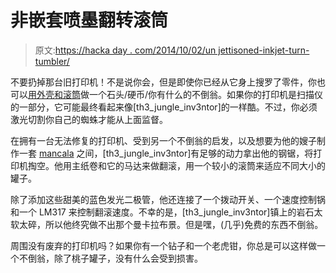 # 非嵌套喷墨翻转滚筒

> 原文:[https://hacka day . com/2014/10/02/un jettisoned-inkjet-turn-tumbler/](https://hackaday.com/2014/10/02/unjettisoned-inkjet-turned-tumbler/)

不要扔掉那台旧打印机！不是说你会，但是即使你已经从它身上搜罗了零件，你也可以[用外壳和滚筒](http://www.instructables.com/id/Printer-Rock-Tumbler-with-adjustable-speed-leds-an/?ALLSTEPS)做一个石头/硬币/你有什么的不倒翁。如果你的打印机是扫描仪的一部分，它可能最终看起来像[th3_jungle_inv3ntor]的一样酷。不过，你必须激光切割你自己的蜘蛛才能从上面监督。

在拥有一台无法修复的打印机、受到另一个不倒翁的启发，以及想要为他的嫂子制作一套 [mancala](http://en.wikipedia.org/wiki/Mancala) 之间，[th3_jungle_inv3ntor]有足够的动力拿出他的钢锯，将打印机掏空。他用主纸卷和它的马达来做翻滚，用一个较小的滚筒来适应不同大小的罐子。

除了添加这些甜美的蓝色发光二极管，他还连接了一个拨动开关、一个速度控制锅和一个 LM317 来控制翻滚速度。不幸的是，[th3_jungle_inv3ntor]镇上的岩石太软太碎，所以他终究做不出那个曼卡拉布景。但是嘿，(几乎)免费的东西不倒翁。

周围没有废弃的打印机吗？如果你有一个钻子和一个老虎钳，你总是可以这样做一个不倒翁，除了桃子罐子，没有什么会受到损害。